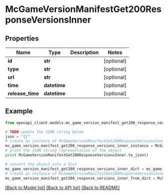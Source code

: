 # McGameVersionManifestGet200ResponseVersionsInner


## Properties
Name | Type | Description | Notes
------------ | ------------- | ------------- | -------------
**id** | **str** |  | [optional] 
**type** | **str** |  | [optional] 
**url** | **str** |  | [optional] 
**time** | **datetime** |  | [optional] 
**release_time** | **datetime** |  | [optional] 

## Example

```python
from openapi_client.models.mc_game_version_manifest_get200_response_versions_inner import McGameVersionManifestGet200ResponseVersionsInner

# TODO update the JSON string below
json = "{}"
# create an instance of McGameVersionManifestGet200ResponseVersionsInner from a JSON string
mc_game_version_manifest_get200_response_versions_inner_instance = McGameVersionManifestGet200ResponseVersionsInner.from_json(json)
# print the JSON string representation of the object
print McGameVersionManifestGet200ResponseVersionsInner.to_json()

# convert the object into a dict
mc_game_version_manifest_get200_response_versions_inner_dict = mc_game_version_manifest_get200_response_versions_inner_instance.to_dict()
# create an instance of McGameVersionManifestGet200ResponseVersionsInner from a dict
mc_game_version_manifest_get200_response_versions_inner_from_dict = McGameVersionManifestGet200ResponseVersionsInner.from_dict(mc_game_version_manifest_get200_response_versions_inner_dict)
```
[[Back to Model list]](../README.md#documentation-for-models) [[Back to API list]](../README.md#documentation-for-api-endpoints) [[Back to README]](../README.md)


